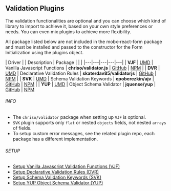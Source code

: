 ## Validation Plugins

The validation functionalities are optional and you can choose which kind of library to import to achieve it, based on your own style preferences or needs. You can even mix plugins to achieve more flexibility.

All package listed below are not included in the mobx-react-form package and must be installed and passed to the constructor for the Form Initialization using the plugins object.

| Driver | | Description | Package | | |
|---|---|---|---|---|
| **VJF** | [UMD](https://unpkg.com/mobx-react-form/umd/MobxReactFormValidatorVJF.umd.min.js) | Vanilla Javascript Functions | **chriso/validator.js** | [GitHub](https://github.com/chriso/validator.js) | [NPM](https://www.npmjs.com/package/validator) |
| **DVR** | [UMD](https://unpkg.com/mobx-react-form/umd/MobxReactFormValidatorDVR.umd.min.js) | Declarative Validation Rules | **skaterdav85/validatorjs** | [GitHub](https://github.com/skaterdav85/validatorjs) | [NPM](https://www.npmjs.com/package/validatorjs) |
| **SVK** | [UMD](https://unpkg.com/mobx-react-form/umd/MobxReactFormValidatorSVK.umd.min.js) | Schema Validation Keywords | **epoberezkin/ajv** | [GitHub](https://github.com/epoberezkin/ajv) | [NPM](https://www.npmjs.com/package/ajv) |
| **YUP** | [UMD](https://unpkg.com/mobx-react-form/umd/MobxReactFormValidatorYUP.umd.min.js) | Object Schema Validator | **jquense/yup** | [GitHub](https://github.com/jquense/yup) | [NPM](https://www.npmjs.com/package/yup)

###### INFO

* The `chriso/validator` package when setting up `VJF` is optional.
* `SVK` plugin supports only `flat` or nested `objects` fields, not nested `arrays` of fields.
* To setup custom error messages, see the related plugin repo, each package has a different implementation.

###### SETUP
- [Setup Vanilla Javascript Validation Functions (VJF)](plugins/VJF/setup.md)
- [Setup Declarative Validation Rules (DVR)](plugins/DVR/setup.md)
- [Setup Schema Validation Keywords (SVK)](plugins/SVK/setup.md)
- [Setup YUP Object Schema Validator (YUP)](plugins/YUP/setup.md)
